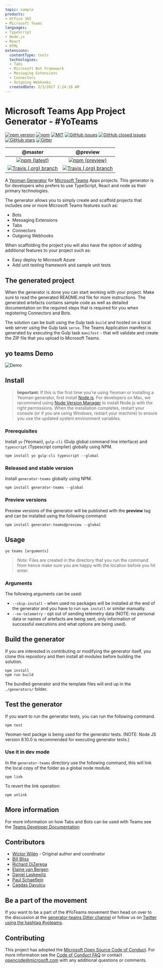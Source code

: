 ```yaml
---
topic: sample
products:
- Office 365
- Microsoft Teams
languages:
- TypeScript
- Node.js
- React
- HTML
extensions:
  contentType: tools
  technologies:
  - Tabs
  - Microsoft Bot Framework
  - Messaging Extensions
  - Connectors
  - Outgoing Webhooks
  createdDate: 3/3/2017 2:24:18 AM
---
```

# Microsoft Teams App Project Generator - #YoTeams

[![npm version](https://badge.fury.io/js/generator-teams.svg)](https://www.npmjs.com/package/generator-teams)
[![npm](https://img.shields.io/npm/dt/generator-teams.svg)]((https://www.npmjs.com/package/generator-teams))
[![MIT](https://img.shields.io/npm/l/generator-teams.svg)](https://github.com/OfficeDev/generator-teams/blob/master/LICENSE.md)
[![GitHub issues](https://img.shields.io/github/issues/officedev/generator-teams.svg)](https://github.com/OfficeDev/generator-teams/issues)
[![GitHub closed issues](https://img.shields.io/github/issues-closed/officedev/generator-teams.svg)](https://github.com/OfficeDev/generator-teams/issues?q=is%3Aissue+is%3Aclosed) 
[![GitHub stars](https://img.shields.io/github/stars/officedev/generator-teams.svg)](https://github.com/OfficeDev/generator-teams/stargazers)
[![Gitter](https://badges.gitter.im/OfficeDev/generator-teams.svg)](https://gitter.im/OfficeDev/generator-teams?utm_source=badge&utm_medium=badge&utm_campaign=pr-badge)

 | @master | @preview |
 :--------:|:---------:
 [![npm (latest)](https://img.shields.io/npm/v/generator-teams/latest.svg)](https://www.npmjs.com/package/generator-teams)|[![npm (preview)](https://img.shields.io/npm/v/generator-teams/preview.svg)](https://www.npmjs.com/package/generator-teams)
 [![Travis (.org) branch](https://img.shields.io/travis/OfficeDev/generator-teams/master.svg)](https://travis-ci.org/OfficeDev/generator-teams)|[![Travis (.org) branch](https://img.shields.io/travis/OfficeDev/generator-teams/preview.svg)](https://travis-ci.org/OfficeDev/generator-teams)

A [Yeoman Generator](http://yeoman.io/) for [Microsoft Teams](https://teams.microsoft.com) Apps projects. This generator is for developers who prefers to use TypeScript, React and node as their primary technologies.

The generator allows you to simply create and scaffold projects that includes one or more Microsoft Teams features such as:

* Bots
* Messaging Extensions
* Tabs
* Connectors
* Outgoing Webhooks

When scaffolding the project you will also have the option of adding additional features to your project such as:

* Easy deploy to Microsoft Azure
* Add unit testing framework and sample unit tests

## The generated project

When the generator is done you can start working with your project. Make sure to read the generated README.md file for more instructions. The generated artefacts contains sample code as well as detailed documentation on the required steps that is required for you when registering Connectors and Bots.

The solution can be built using the Gulp task `build` and hosted on a local web server using the Gulp task `serve`. The Teams Application manifest is generated by executing the Gulp task `manifest` - that will validate and create the ZIP file that you upload to Microsoft Teams.

## yo teams Demo

![Demo](docs/assets/demo.gif)

## Install

> **Important:** If this is the first time you're using Yeoman or installing a Yeoman generator, first install [Node.js](https://nodejs.org). For developers on Mac, we recommend using [Node Version Manager](https://github.com/creationix/nvm) to install Node.js with the right permissions. When the installation completes, restart your console (or if you are using Windows, restart your machine) to ensure you use the updated system environment variables.

### Prerequisites

Install `yo` (Yeoman), `gulp-cli` (Gulp global command line interface) and `typescript` (Typescript compiler) globally using NPM.

``` Shell
npm install yo gulp-cli typescript --global
```


### Released and stable version

Install `generator-teams` globally using NPM.

```Shell
npm install generator-teams --global
```

### Preview versions

Preview versions of the generator will be published with the **preview** tag and can be installed using the following command:

``` Shell
npm install generator-teams@preview --global
```

## Usage

``` Shell
yo teams [arguments]
```

> *Note:* Files are created in the directory that you run the command from hence make sure you are happy with the location before you hit enter.

### Arguments

 The following arguments can be used:

* `--skip-install` - when used no packages will be installed at the end of the generator and you have to run `npm install` or similar manually.
* `--no-telemetry` - opt out of sending telemetry data (NOTE: no personal data or names of artefacts are being sent, only information of successful executions and what options are being used).

## Build the generator

If you are interested in contributing or modifying the generator itself, you clone this repository and then install all modules before building the solution.

``` Shell
npm install
npm run build
```

The bundled generator and the template files will end up in the `./generators/` folder.

## Test the generator

If you want to run the generator tests, you can run the following command.

``` Shell
npm test
```

Yeoman-test packge is being used for the generator tests. (NOTE: Node JS version 8.10.0 is recommended for executing generator tests.)

### Use it in dev mode

In the `generator-teams` directory use the following command, this will link the local copy of the folder as a global node module.

``` Shell
npm link
```

To revert the link operation:

``` Shell
npm unlink
```

## More information

For more information on how Tabs and Bots can be used with Teams see the [Teams Developer Documentation](https://msdn.microsoft.com/en-us/microsoft-teams/ )


## Contributors

* [Wictor Wilén](https://github.com/wictorwilen) - Original author and coordinator
* [Bill Bliss](https://github.com/billbliss)
* [Richard DiZerega](https://github.com/richdizz)
* [Elaine van Bergen](https://github.com/laneyvb)
* [Daniel Laskewitz](https://github.com/Laskewitz)
* [Paul Schaeflein](https://github.com/pschaeflein)
* [Cagdas Davulcu](https://github.com/cagdasdavulcu)

## Be a part of the movement

If you want to be a part of the #YoTeams movement then head on over to the discussion at the [generator-teams Gitter channel](https://gitter.im/OfficeDev/generator-teams) or follow us on [Twitter using the hashtag #yoteams](https://twitter.com/search?q=%23yoteams&src=typd).


## Contributing

This project has adopted the [Microsoft Open Source Code of Conduct](https://opensource.microsoft.com/codeofconduct/). For more information see the [Code of Conduct FAQ](https://opensource.microsoft.com/codeofconduct/faq/) or contact [opencode@microsoft.com](mailto:opencode@microsoft.com) with any additional questions or comments.
